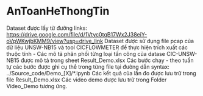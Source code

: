 # AnToanHeThongTin
Dataset được lấy từ đường links: https://drive.google.com/file/d/1Vtyc0tqB17Wx2J38eiY-oVpWKwjbKMM9/view?usp=drive_link
Dataset được sử dụng file pcap của dữ liệu UNSW-NB15 và tool CICFLOWMETER để thực hiện trích xuất các thuộc tính - Các mô tả phân phối từng loại tấn công của datase CIC-UNSW-NB15 được mô tả trong sheet Result_Demo.xlsx
Các bước chạy - theo tuần tự các bước được ghi cụ thể trong từng file tại đường dẫn syntax: ../Source_code/Demo_[X]/*.ipynb
Các kết quả của lần đo được lưu trữ trong file Result_Demo.xlsx
Các video demo được lưu trữ trong Folder Video_Demo tương ứng.